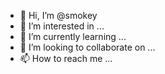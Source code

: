 - 👋 Hi, I’m @smokey
- 👀 I’m interested in ...
- 🌱 I’m currently learning ...
- 💞️ I’m looking to collaborate on ...
- 📫 How to reach me ...

<!---
Bobberso/Bobberso is a ✨ special ✨ repository because its `README.md` (this file) appears on your GitHub profile.
You can click the Preview link to take a look at your changes.
--->
